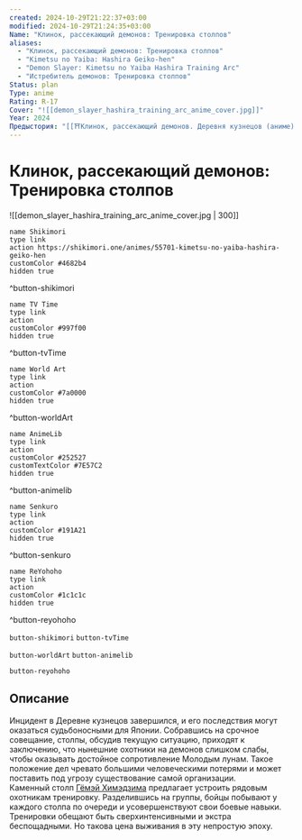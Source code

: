 ```yaml
---
created: 2024-10-29T21:22:37+03:00
modified: 2024-10-29T21:24:35+03:00
Name: "Клинок, рассекающий демонов: Тренировка столпов"
aliases:
  - "Клинок, рассекающий демонов: Тренировка столпов"
  - "Kimetsu no Yaiba: Hashira Geiko-hen"
  - "Demon Slayer: Kimetsu no Yaiba Hashira Training Arc"
  - "Истребитель демонов: Тренировка столпов"
Status: plan
Type: anime
Rating: R-17
Cover: "![[demon_slayer_hashira_training_arc_anime_cover.jpg]]"
Year: 2024
Предыстория: "[[⛩️Клинок, рассекающий демонов. Деревня кузнецов (аниме)]]"
---
```


# Клинок, рассекающий демонов: Тренировка столпов

![[demon_slayer_hashira_training_arc_anime_cover.jpg | 300]]

```button
name Shikimori
type link
action https://shikimori.one/animes/55701-kimetsu-no-yaiba-hashira-geiko-hen
customColor #4682b4
hidden true
```
^button-shikimori

```button
name TV Time
type link
action 
customColor #997f00
hidden true
```
^button-tvTime

```button
name World Art
type link
action 
customColor #7a0000
hidden true
```
^button-worldArt

```button
name AnimeLib
type link
action 
customColor #252527
customTextColor #7E57C2
hidden true
```
^button-animelib

```button
name Senkuro
type link
action 
customColor #191A21
hidden true
```
^button-senkuro

```button
name ReYohoho
type link
action 
customColor #1c1c1c
hidden true
```
^button-reyohoho



`button-shikimori` `button-tvTime`

`button-worldArt` `button-animelib`

`button-reyohoho`

## Описание

Инцидент в Деревне кузнецов завершился, и его последствия могут оказаться судьбоносными для Японии. Собравшись на срочное совещание, столпы, обсудив текущую ситуацию, приходят к заключению, что нынешние охотники на демонов слишком слабы, чтобы оказывать достойное сопротивление Молодым лунам. Такое положение дел чревато большими человеческими потерями и может поставить под угрозу существование самой организации.   
Каменный столп [Гёмэй Химэдзима](https://shikimori.one/characters/151146-gyoumei-himejima) предлагает устроить рядовым охотникам тренировку. Разделившись на группы, бойцы побывают у каждого столпа по очереди и усовершенствуют свои боевые навыки. Тренировки обещают быть сверхинтенсивными и экстра беспощадными. Но такова цена выживания в эту непростую эпоху.
